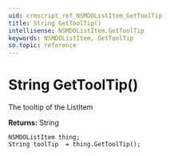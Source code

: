 ```yaml
---
uid: crmscript_ref_NSMDOListItem_GetToolTip
title: String GetToolTip()
intellisense: NSMDOListItem.GetToolTip
keywords: NSMDOListItem, GetToolTip
so.topic: reference
---
```


# String GetToolTip()

The tooltip of the ListItem

**Returns:** String

```crmscript
NSMDOListItem thing;
String toolTip  = thing.GetToolTip();
```

